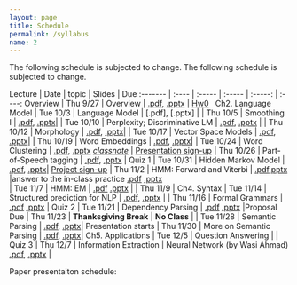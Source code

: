 ```yaml
---
layout: page
title: Schedule
permalink: /syllabus
name: 2
---
```

The following schedule is subjected to change.
The following schedule is subjected to change. 


 Lecture | Date | topic | Slides | Due
:------- | :---- | :----- | :----- | :-----: | :----:
 Overview | Thu 9/27 | Overview | [.pdf](slides/CS269-01.pdf), [.pptx](slides/CS269-01.pptx) | [Hw0](doc/hw0.pdf)  
Ch2. Language Model | Tue 10/3 | Language Model | [.pdf], [.pptx] |
 | Thu 10/5 | Smoothing I | [.pdf](slides/03-smooth.pdf), [.pptx](slides/03-smooth.pptx)| 
 | Tue 10/10 | Perplexity; Discriminative LM | [.pdf](slides/04-LMeval.pdf), [.pptx](slides/04-LMeval.pptx) | 
 | Thu 10/12 | Morphology | [.pdf](slides/05-Morphology.pdf), [.pptx](slides/05-Morphology.pptx)| 
 | Tue 10/17 | Vector Space Models  | [.pdf](slides/06-VM.pdf), [.pptx](slides/06-VM.pptx)| 
 | Thu 10/19 | Word Embeddings | [.pdf](slides/07-WordEmbedding.pdf), [.pptx](slides/07-WordEmbedding.pptx)| 
 | Tue 10/24 | Word Clustering | [.pdf](slides/08-wordcluster.pdf), [.pptx](slides/08-wordcluster.pptx)  [*classnote*](slides/classnote.pdf) | [Presentation sign-up](https://docs.google.com/spreadsheets/d/13RC84Rqyqb8dCbhuJr-RV0zzw6qG8wFxTcmnRVkgFlY/edit?usp=sharing)
 | Thu 10/26 | Part-of-Speech tagging | [.pdf](slides/09-POS.pdf), [.pptx](slides/09-POS.pptx) | Quiz 1
 | Tue 10/31 | Hidden Markov Model | [.pdf](slides/10-HMM.pdf), [.pptx](slides/10-HMM.pptx)| [Project sign-up](https://docs.google.com/spreadsheets/d/1gbTKcis8X-s9Ssh_e1mlBoc__JCVsTm_qNEuZfJ7u94/edit?usp=sharing)
 | Thu 11/2 | HMM: Forward and Viterbi | [.pdf](slides/11-Viterbi.pdf)[.pptx](slides/11-Viterbi.pptx) 	|answer to the in-class practice [.pdf](slides/11-ans.pdf) [.pptx](slides/11-ans.pptx)  
 | Tue 11/7 | HMM: EM  | [.pdf](slides/12-EM.pdf) [.pptx](slides/12-EM.pptx) | 
 | Thu 11/9 | 
 Ch4. Syntax | Tue 11/14 |  Structured prediction for NLP | [.pdf](slides/13-SP.pdf), [.pptx](slides/13-SP.pptx) | 
 | Thu 11/16 | Formal Grammars   | [.pdf](slides/14-Grammar.pdf) [.pptx](slides/14-Grammar.pptx) | Quiz 2
 | Tue 11/21 | Dependency Parsing | [.pdf](slides/15-DP.pdf) [.pptx](slides/15-DP.pptx) |Proposal Due
 | Thu 11/23 | **Thanksgiving Break** | **No Class** | 
 | Tue 11/28 | Semantic Parsing | [.pdf](slides/18-Semantics.pdf), [.pptx](slides/18-semantics.pptx)| Presentation starts
 | Thu 11/30 | More on Semantic Parsing | [.pdf](slides/19-QA.pdf), [.pptx](slides/19-QA.pptx)| 
 Ch5. Applications | Tue 12/5 | Question Answering | | Quiz 3
 | Thu 12/7 | Information Extraction | Neural Network (by Wasi Ahmad) [.pdf](slides/NN.pdf), [.pptx](slides/NN.pptx) | 
 
 
 
 Paper presentaiton schedule:
 
 
